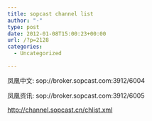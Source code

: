 ```yaml
---
title: sopcast channel list
author: "-"
type: post
date: 2012-01-08T15:00:23+00:00
url: /?p=2128
categories:
  - Uncategorized

---
```

凤凰中文: sop://broker.sopcast.com:3912/6004
  
凤凰资讯: sop://broker.sopcast.com:3912/6005
  
http://channel.sopcast.cn/chlist.xml